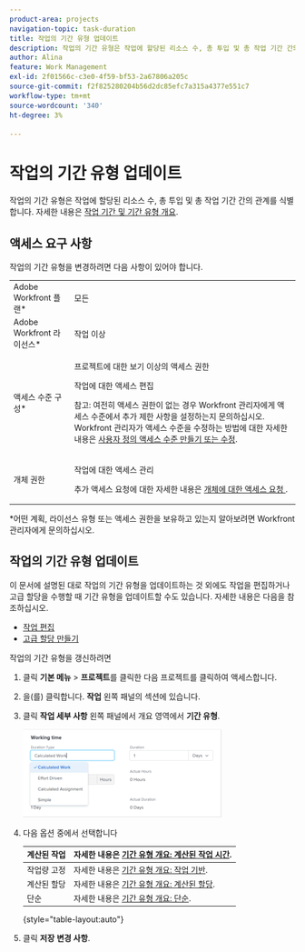 ```yaml
---
product-area: projects
navigation-topic: task-duration
title: 작업의 기간 유형 업데이트
description: 작업의 기간 유형은 작업에 할당된 리소스 수, 총 투입 및 총 작업 기간 간의 관계를 식별합니다. 자세한 내용은 작업 기간 및 기간 유형 개요를 참조하십시오.
author: Alina
feature: Work Management
exl-id: 2f01566c-c3e0-4f59-bf53-2a67806a205c
source-git-commit: f2f825280204b56d2dc85efc7a315a4377e551c7
workflow-type: tm+mt
source-wordcount: '340'
ht-degree: 3%

---
```


# 작업의 기간 유형 업데이트

작업의 기간 유형은 작업에 할당된 리소스 수, 총 투입 및 총 작업 기간 간의 관계를 식별합니다. 자세한 내용은 [작업 기간 및 기간 유형 개요](../../../manage-work/tasks/taskdurtn/task-duration-and-duration-type.md).

## 액세스 요구 사항

작업의 기간 유형을 변경하려면 다음 사항이 있어야 합니다.

<table style="table-layout:auto"> 
 <col> 
 <col> 
 <tbody> 
  <tr> 
   <td role="rowheader">Adobe Workfront 플랜*</td> 
   <td> <p>모든 </p> </td> 
  </tr> 
  <tr> 
   <td role="rowheader">Adobe Workfront 라이선스*</td> 
   <td> <p>작업 이상</p> </td> 
  </tr> 
  <tr> 
   <td role="rowheader">액세스 수준 구성*</td> 
   <td> <p>프로젝트에 대한 보기 이상의 액세스 권한</p> <p>작업에 대한 액세스 편집</p> <p>참고: 여전히 액세스 권한이 없는 경우 Workfront 관리자에게 액세스 수준에서 추가 제한 사항을 설정하는지 문의하십시오. Workfront 관리자가 액세스 수준을 수정하는 방법에 대한 자세한 내용은 <a href="../../../administration-and-setup/add-users/configure-and-grant-access/create-modify-access-levels.md" class="MCXref xref">사용자 정의 액세스 수준 만들기 또는 수정</a>.</p> </td> 
  </tr> 
  <tr> 
   <td role="rowheader">개체 권한</td> 
   <td> <p>작업에 대한 액세스 관리 </p> <p>추가 액세스 요청에 대한 자세한 내용은 <a href="../../../workfront-basics/grant-and-request-access-to-objects/request-access.md" class="MCXref xref">개체에 대한 액세스 요청 </a>.</p> </td> 
  </tr> 
 </tbody> 
</table>

&#42;어떤 계획, 라이선스 유형 또는 액세스 권한을 보유하고 있는지 알아보려면 Workfront 관리자에게 문의하십시오.

## 작업의 기간 유형 업데이트

이 문서에 설명된 대로 작업의 기간 유형을 업데이트하는 것 외에도 작업을 편집하거나 고급 할당을 수행할 때 기간 유형을 업데이트할 수도 있습니다. 자세한 내용은 다음을 참조하십시오.

* [작업 편집](../../../manage-work/tasks/manage-tasks/edit-tasks.md)
* [고급 할당 만들기](../../../manage-work/tasks/assign-tasks/create-advanced-assignments.md)

작업의 기간 유형을 갱신하려면

1. 클릭 **기본 메뉴** > **프로젝트**&#x200B;를 클릭한 다음 프로젝트를 클릭하여 액세스합니다.
1. 을(를) 클릭합니다. **작업** 왼쪽 패널의 섹션에 있습니다.
1. 클릭 **작업 세부 사항** 왼쪽 패널에서 개요 영역에서 **기간 유형**.

   ![](assets/duration-type-all-options-on-overview-350x155.png)

1. 다음 옵션 중에서 선택합니다

   | 계산된 작업 | 자세한 내용은 [기간 유형 개요: 계산된 작업 시간](../../../manage-work/tasks/taskdurtn/calculated-work.md). |
   |---|---|
   | 작업량 고정 | 자세한 내용은 [기간 유형 개요: 작업 기반](../../../manage-work/tasks/taskdurtn/effort-driven.md). |
   | 계산된 할당 | 자세한 내용은 [기간 유형 개요: 계산된 할당](../../../manage-work/tasks/taskdurtn/calculated-assignment.md). |
   | 단순 | 자세한 내용은 [기간 유형 개요: 단순](../../../manage-work/tasks/taskdurtn/simple-duration-type.md). |

   {style=&quot;table-layout:auto&quot;}

1. 클릭 **저장** **변경 사항**.

 
